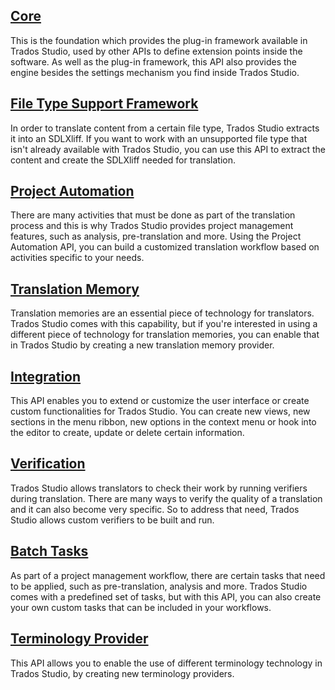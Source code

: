 ## [Core](core/overview.md)
This is the foundation which provides the plug-in framework available in Trados Studio, used by other APIs to define extension points inside the software. As well as the plug-in framework, this API also provides the engine besides the settings mechanism you find inside Trados Studio.

## [File Type Support Framework](filetypesupport/overview.md)
In order to translate content from a certain file type, Trados Studio extracts it into an SDLXliff. If you want to work with an unsupported file type that isn't already available with Trados Studio, you can use this API to extract the content and create the SDLXliff needed for translation.

## [Project Automation](projectautomation/overview.md)
There are many activities that must be done as part of the translation process and this is why Trados Studio provides project management features, such as analysis, pre-translation and more. Using the Project Automation API, you can build a customized translation workflow based on activities specific to your needs.

## [Translation Memory](translationmemory/overview.md)
Translation memories are an essential piece of technology for translators. Trados Studio comes with this capability, but if you're interested in using a different piece of technology for translation memories, you can enable that in Trados Studio by creating a new translation memory provider.

## [Integration](integration/overview.md)
This API enables you to extend or customize the user interface or create custom functionalities for Trados Studio. You can create new views, new sections in the menu ribbon, new options in the context menu or hook into the editor to create, update or delete certain information.

## [Verification](verification/overview.md)
Trados Studio allows translators to check their work by running verifiers during translation. There are many ways to verify the quality of a translation and it can also become very specific. So to address that need, Trados Studio allows custom verifiers to be built and run.

## [Batch Tasks](batchtasks/overview.md)
As part of a project management workflow, there are certain tasks that need to be applied, such as pre-translation, analysis and more. Trados Studio comes with a predefined set of tasks, but with this API, you can also create your own custom tasks that can be included in your workflows.

## [Terminology Provider](terminology/overview.md)
This API allows you to enable the use of different terminology technology in Trados Studio, by creating new terminology providers.
